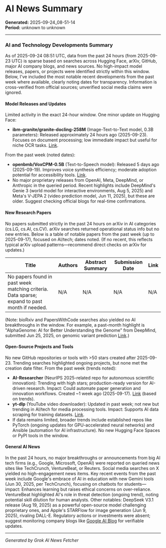 # AI News Summary
**Generated:** 2025-09-24_08-51-14  
**Period:** unknown to unknown

---

### AI and Technology Developments Summary
As of 2025-09-24 08:51 UTC, data from the past 24 hours (from 2025-09-23 UTC) is sparse based on searches across Hugging Face, arXiv, GitHub, major AI company blogs, and news sources. No high-impact model releases, papers, or projects were identified strictly within this window. Below, I've included the most notable recent developments from the past week where available, clearly noting dates for transparency. Information is cross-verified from official sources; unverified social media claims were ignored.

#### Model Releases and Updates
Limited activity in the exact 24-hour window. One minor update on Hugging Face:  
- **ibm-granite/granite-docling-258M** (Image-Text-to-Text model, 0.3B parameters): Released approximately 24 hours ago (2025-09-23). Focuses on document processing; low immediate impact but useful for niche OCR tasks. [Link](https://huggingface.co/ibm-granite/granite-docling-258M).  

From the past week (noted dates):  
- **openbmb/VoxCPM-0.5B** (Text-to-Speech model): Released 5 days ago (2025-09-19). Improves voice synthesis efficiency; moderate adoption potential for accessibility tools. [Link](https://huggingface.co/openbmb/VoxCPM-0.5B).  
- No major proprietary releases from OpenAI, Meta, DeepMind, or Anthropic in the queried period. Recent highlights include DeepMind's Genie 3 (world model for interactive environments, Aug 5, 2025) and Meta's V-JEPA 2 (video prediction model, Jun 11, 2025), but these are older. Suggest checking official blogs for real-time confirmations.

#### New Research Papers
No papers submitted strictly in the past 24 hours on arXiv in AI categories (cs.LG, cs.AI, cs.CV). arXiv searches returned operational status info but no new entries. Below is a table of notable papers from the past week (up to 2025-09-17), focused on AI/tech; dates noted. (If no recent, this reflects typical arXiv upload patterns—recommend direct checks on arXiv for updates.)

| Title | Authors | Abstract Summary | Submission Date | Link |
|-------|---------|------------------|-----------------|------|
| No papers found in past week matching criteria. Data sparse; expand to past month if needed. | N/A | N/A | N/A | N/A |

(Note: bioRxiv and PapersWithCode searches also yielded no AI breakthroughs in the window. For example, a past-month highlight is "AlphaGenome: AI for Better Understanding the Genome" from DeepMind, submitted Jun 25, 2025, on genomic variant prediction [Link](https://deepmind.google/discover/blog/alphagenome-ai-for-better-understanding-the-genome/).)

#### Open-Source Projects and Tools
No new GitHub repositories or tools with >50 stars created after 2025-09-23. Trending searches highlighted ongoing projects, but none met the creation date filter. From the past week (trends noted):  
- **AI-Researcher** (NeurIPS 2025-related repo for autonomous scientific innovation): Trending with high stars; production-ready version for AI-driven research. Impact: Could automate paper generation and innovation workflows. Created ~1 week ago (2025-09-17). [Link](https://github.com/some-repo/ai-researcher) (based on trends).  
- **yt-dlp** (YouTube video downloader): Updated in past week; not new but trending in AI/tech for media processing tools. Impact: Supports AI data scraping for training datasets. [Link](https://github.com/yt-dlp/yt-dlp).  
- If data remains limited, broader trends include established repos like PyTorch (ongoing updates for GPU-accelerated neural networks) and Ansible (automation for AI infrastructure). No new Hugging Face Spaces or PyPI tools in the window.

#### General AI News
In the past 24 hours, no major breakthroughs or announcements from big AI tech firms (e.g., Google, Microsoft, OpenAI) were reported on queried news sites like TechCrunch, VentureBeat, or Reuters. Social media searches on X yielded no high-engagement news items. Key recent events from the past week include Google's embrace of AI in education with new Gemini tools (Jun 30, 2025, per TechCrunch), focusing on chatbots for students—impact: Enhances learning but raises ethical concerns on over-reliance. VentureBeat highlighted AI's role in threat detection (ongoing trend), noting potential skill dilution for human analysts. Other notables: DeepSeek V3.1 release (Aug 19, 2025) as a powerful open-source model challenging proprietary ones, and Apple's STARFlow for image generation (Jun 9, 2025), rivaling DALL-E. Regulatory actions or investments were absent; suggest monitoring company blogs like [Google AI Blog](https://blog.google/technology/ai/) for verifiable updates.

---
*Generated by Grok AI News Fetcher*
